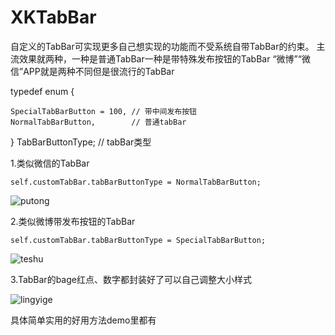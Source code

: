 
# XKTabBar

自定义的TabBar可实现更多自己想实现的功能而不受系统自带TabBar的约束。
主流效果就两种，一种是普通TabBar一种是带特殊发布按钮的TabBar “微博”“微信”APP就是两种不同但是很流行的TabBar
  
  typedef enum 
  {
  
    SpecialTabBarButton = 100, // 带中间发布按钮
    NormalTabBarButton,        // 普通tabBar
    
  } TabBarButtonType; // tabBar类型
  
  1.类似微信的TabBar
    
    self.customTabBar.tabBarButtonType = NormalTabBarButton;
    
  ![putong](http://a2.qpic.cn/psb?/V13xP0Fc3bLGEW/QmJC09AGdN4y8v9dLKZ0*mMjli261us3n2WQh7r4gd0!/b/dG8BAAAAAAAA&bo=eQGnAAAAAAADB*0!&rf=viewer_4)
    
  2.类似微博带发布按钮的TabBar
    
    self.customTabBar.tabBarButtonType = SpecialTabBarButton;
  
  ![teshu](http://a1.qpic.cn/psb?/V13xP0Fc3bLGEW/nV7r8VQzMYhhdALOL4nhtDkJKcm6E*qN24vKBA3kSlA!/b/dAsBAAAAAAAA&bo=dgGpAAAAAAADAPs!&rf=viewer_4)

  3.TabBar的bage红点、数字都封装好了可以自己调整大小样式
  
  ![lingyige](http://a2.qpic.cn/psb?/V13xP0Fc3bLGEW/NiS91S1MC3qvhyDtJg2VpMkrpyr74FUpLxuW8N.nApA!/b/dI0BAAAAAAAA&bo=uQCMAAAAAAADABA!&rf=viewer_4)
  
  具体简单实用的好用方法demo里都有









